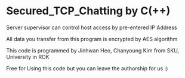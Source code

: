 # Secured_TCP_Chatting by C(++)
Server supervisor can control host access by pre-entered IP Address

All data you transfer from this program is encrypted by AES algorithm

This code is programmed by Jinhwan Heo, Chanyoung Kim from SKU, University in ROK

Free for Using this code but you can leave the authorship for us :)
